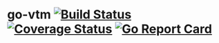 # go-vtm [![Build Status](https://travis-ci.org/bekbulatov/go-vtm.svg?branch=master)](https://travis-ci.org/bekbulatov/go-vtm) [![Coverage Status](https://coveralls.io/repos/github/bekbulatov/go-vtm/badge.svg?branch=master)](https://coveralls.io/github/bekbulatov/go-vtm?branch=master) [![Go Report Card](https://goreportcard.com/badge/github.com/bekbulatov/go-vtm)](https://goreportcard.com/report/github.com/bekbulatov/go-vtm)
